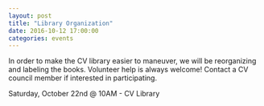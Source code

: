 ```yaml
---
layout: post
title: "Library Organization"
date: 2016-10-12 17:00:00
categories: events
---
```


In order to make the CV library easier to maneuver, we will be reorganizing and labeling the books.  Volunteer help is always welcome!  Contact a CV council member if interested in participating.

Saturday, October 22nd @ 10AM - CV Library
